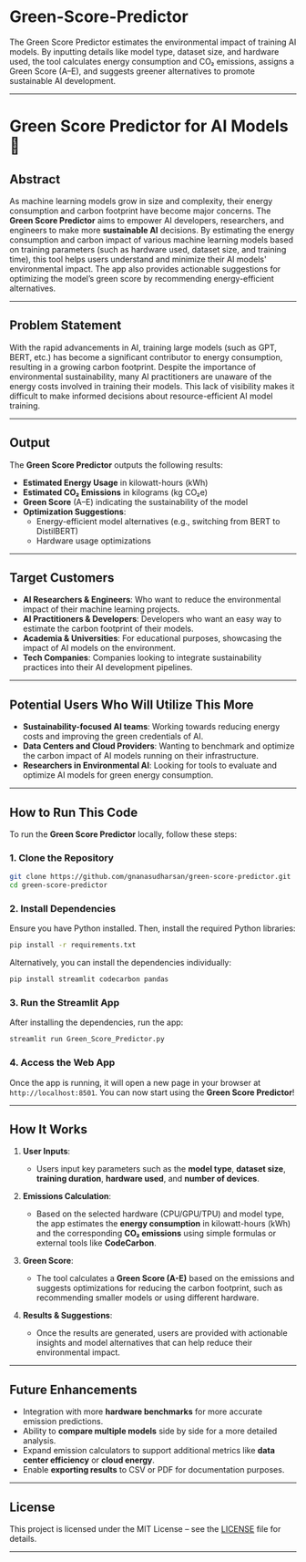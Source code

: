 # Green-Score-Predictor
The Green Score Predictor estimates the environmental impact of training AI models. By inputting details like model type, dataset size, and hardware used, the tool calculates energy consumption and CO₂ emissions, assigns a Green Score (A–E), and suggests greener alternatives to promote sustainable AI development.

---

# Green Score Predictor for AI Models 🌱

## Abstract

As machine learning models grow in size and complexity, their energy consumption and carbon footprint have become major concerns. The **Green Score Predictor** aims to empower AI developers, researchers, and engineers to make more **sustainable AI** decisions. By estimating the energy consumption and carbon impact of various machine learning models based on training parameters (such as hardware used, dataset size, and training time), this tool helps users understand and minimize their AI models' environmental impact. The app also provides actionable suggestions for optimizing the model’s green score by recommending energy-efficient alternatives.

---

## Problem Statement

With the rapid advancements in AI, training large models (such as GPT, BERT, etc.) has become a significant contributor to energy consumption, resulting in a growing carbon footprint. Despite the importance of environmental sustainability, many AI practitioners are unaware of the energy costs involved in training their models. This lack of visibility makes it difficult to make informed decisions about resource-efficient AI model training.

---

## Output

The **Green Score Predictor** outputs the following results:
- **Estimated Energy Usage** in kilowatt-hours (kWh)
- **Estimated CO₂ Emissions** in kilograms (kg CO₂e)
- **Green Score** (A–E) indicating the sustainability of the model
- **Optimization Suggestions**:
  - Energy-efficient model alternatives (e.g., switching from BERT to DistilBERT)
  - Hardware usage optimizations

---

## Target Customers

- **AI Researchers & Engineers**: Who want to reduce the environmental impact of their machine learning projects.
- **AI Practitioners & Developers**: Developers who want an easy way to estimate the carbon footprint of their models.
- **Academia & Universities**: For educational purposes, showcasing the impact of AI models on the environment.
- **Tech Companies**: Companies looking to integrate sustainability practices into their AI development pipelines.

---

## Potential Users Who Will Utilize This More

- **Sustainability-focused AI teams**: Working towards reducing energy costs and improving the green credentials of AI.
- **Data Centers and Cloud Providers**: Wanting to benchmark and optimize the carbon impact of AI models running on their infrastructure.
- **Researchers in Environmental AI**: Looking for tools to evaluate and optimize AI models for green energy consumption.

---

## How to Run This Code

To run the **Green Score Predictor** locally, follow these steps:

### 1. Clone the Repository

```bash
git clone https://github.com/gnanasudharsan/green-score-predictor.git
cd green-score-predictor
```

### 2. Install Dependencies

Ensure you have Python installed. Then, install the required Python libraries:

```bash
pip install -r requirements.txt
```

Alternatively, you can install the dependencies individually:

```bash
pip install streamlit codecarbon pandas
```

### 3. Run the Streamlit App

After installing the dependencies, run the app:

```bash
streamlit run Green_Score_Predictor.py
```

### 4. Access the Web App

Once the app is running, it will open a new page in your browser at `http://localhost:8501`. You can now start using the **Green Score Predictor**!

---

## How It Works

1. **User Inputs**:
   - Users input key parameters such as the **model type**, **dataset size**, **training duration**, **hardware used**, and **number of devices**.
   
2. **Emissions Calculation**:
   - Based on the selected hardware (CPU/GPU/TPU) and model type, the app estimates the **energy consumption** in kilowatt-hours (kWh) and the corresponding **CO₂ emissions** using simple formulas or external tools like **CodeCarbon**.

3. **Green Score**:
   - The tool calculates a **Green Score (A-E)** based on the emissions and suggests optimizations for reducing the carbon footprint, such as recommending smaller models or using different hardware.

4. **Results & Suggestions**:
   - Once the results are generated, users are provided with actionable insights and model alternatives that can help reduce their environmental impact.

---

## Future Enhancements

- Integration with more **hardware benchmarks** for more accurate emission predictions.
- Ability to **compare multiple models** side by side for a more detailed analysis.
- Expand emission calculators to support additional metrics like **data center efficiency** or **cloud energy**.
- Enable **exporting results** to CSV or PDF for documentation purposes.

---

## License

This project is licensed under the MIT License – see the [LICENSE](LICENSE) file for details.

---
